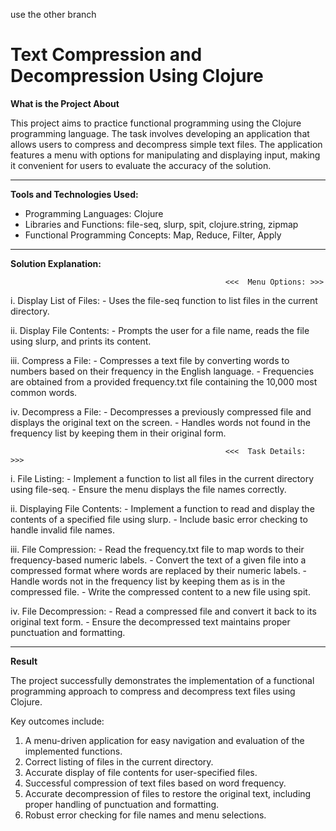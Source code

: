 
use the other branch 

# **Text Compression and Decompression Using Clojure**

**What is the Project About**

This project aims to practice functional programming using the Clojure programming language. The task involves developing an application that allows users to compress and decompress simple text files. The application features a menu with options for manipulating and displaying input, making it convenient for users to evaluate the accuracy of the solution.

-------------------------------------------------------------------------------------------------------------------------------------------------

**Tools and Technologies Used:**

  - Programming Languages: Clojure
  - Libraries and Functions: file-seq, slurp, spit, clojure.string, zipmap
  - Functional Programming Concepts: Map, Reduce, Filter, Apply

-------------------------------------------------------------------------------------------------------------------------------------------------

**Solution Explanation:**

                                                    <<<  Menu Options: >>>

  i. Display List of Files:
      - Uses the file-seq function to list files in the current directory.

  ii. Display File Contents:
      - Prompts the user for a file name, reads the file using slurp, and prints its content.

  iii. Compress a File:
      - Compresses a text file by converting words to numbers based on their frequency in the English language.
      - Frequencies are obtained from a provided frequency.txt file containing the 10,000 most common words.

  iv. Decompress a File:
      - Decompresses a previously compressed file and displays the original text on the screen.
      - Handles words not found in the frequency list by keeping them in their original form.
      
                                                    <<<  Task Details:  >>>

  i. File Listing:
      - Implement a function to list all files in the current directory using file-seq.
      - Ensure the menu displays the file names correctly.

  ii. Displaying File Contents:
      - Implement a function to read and display the contents of a specified file using slurp.
      - Include basic error checking to handle invalid file names.
      
  iii. File Compression:
      - Read the frequency.txt file to map words to their frequency-based numeric labels.
      - Convert the text of a given file into a compressed format where words are replaced by their numeric labels.
      - Handle words not in the frequency list by keeping them as is in the compressed file.
      - Write the compressed content to a new file using spit.
      
  iv. File Decompression:
      - Read a compressed file and convert it back to its original text form.
      - Ensure the decompressed text maintains proper punctuation and formatting.

-------------------------------------------------------------------------------------------------------------------------------------------------

**Result**

The project successfully demonstrates the implementation of a functional programming approach to compress and decompress text files using Clojure.

Key outcomes include:
1. A menu-driven application for easy navigation and evaluation of the implemented functions.
2. Correct listing of files in the current directory.
3. Accurate display of file contents for user-specified files.
4. Successful compression of text files based on word frequency.
5. Accurate decompression of files to restore the original text, including proper handling of punctuation and formatting.
6. Robust error checking for file names and menu selections.
